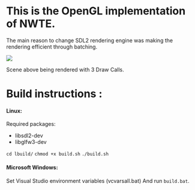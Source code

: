 # This is the OpenGL implementation of NWTE.

The main reason to change SDL2 rendering engine was making the rendering efficient through batching.

![](https://s2.gifyu.com/images/ezgif-1-a54f4654cd89.gif)

Scene above being rendered with 3 Draw Calls.

# Build instructions :
#### Linux:
Required packages:
 - libsdl2-dev
 - libglfw3-dev

`cd lbuild/`
`chmod +x build.sh`
`./build.sh`

#### Microsoft Windows:
Set Visual Studio environment variables (vcvarsall.bat)
And run `build.bat`.
